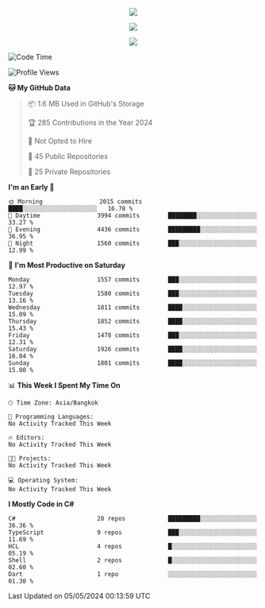 <p align="center">
  <a href="say-hi.gif"> 
    <img align="center" src="say-hi.gif"/>
  </a>
</p>
<p align="center">
  <a href="https://github.com/htthinh1999">
    <img align="center" src="https://github-readme-stats-kappa-pink.vercel.app/api?username=htthinh1999&show_icons=true&count_private=true&theme=dracula"/>
  </a>
</p>
<p align="center">
  <a href="https://github.com/htthinh1999">
    <img src="https://github-readme-stats-kappa-pink.vercel.app/api/top-langs/?username=htthinh1999&layout=compact&langs_count=6&count_private=true&hide=tsql,hlsl,glsl,shaderlab&theme=dracula"/>
  </a>
</p>

<!--START_SECTION:waka-->
![Code Time](http://img.shields.io/badge/Code%20Time-0%20secs-blue)

![Profile Views](http://img.shields.io/badge/Profile%20Views-0-blue)

**🐱 My GitHub Data** 

> 📦 1.6 MB Used in GitHub's Storage 
 > 
> 🏆 285 Contributions in the Year 2024
 > 
> 🚫 Not Opted to Hire
 > 
> 📜 45 Public Repositories 
 > 
> 🔑 25 Private Repositories 
 > 
**I'm an Early 🐤** 

```text
🌞 Morning                2015 commits        ████░░░░░░░░░░░░░░░░░░░░░   16.78 % 
🌆 Daytime                3994 commits        ████████░░░░░░░░░░░░░░░░░   33.27 % 
🌃 Evening                4436 commits        █████████░░░░░░░░░░░░░░░░   36.95 % 
🌙 Night                  1560 commits        ███░░░░░░░░░░░░░░░░░░░░░░   12.99 % 
```
📅 **I'm Most Productive on Saturday** 

```text
Monday                   1557 commits        ███░░░░░░░░░░░░░░░░░░░░░░   12.97 % 
Tuesday                  1580 commits        ███░░░░░░░░░░░░░░░░░░░░░░   13.16 % 
Wednesday                1811 commits        ████░░░░░░░░░░░░░░░░░░░░░   15.09 % 
Thursday                 1852 commits        ████░░░░░░░░░░░░░░░░░░░░░   15.43 % 
Friday                   1478 commits        ███░░░░░░░░░░░░░░░░░░░░░░   12.31 % 
Saturday                 1926 commits        ████░░░░░░░░░░░░░░░░░░░░░   16.04 % 
Sunday                   1801 commits        ████░░░░░░░░░░░░░░░░░░░░░   15.00 % 
```


📊 **This Week I Spent My Time On** 

```text
🕑︎ Time Zone: Asia/Bangkok

💬 Programming Languages: 
No Activity Tracked This Week

🔥 Editors: 
No Activity Tracked This Week

🐱‍💻 Projects: 
No Activity Tracked This Week

💻 Operating System: 
No Activity Tracked This Week
```

**I Mostly Code in C#** 

```text
C#                       28 repos            █████████░░░░░░░░░░░░░░░░   36.36 % 
TypeScript               9 repos             ███░░░░░░░░░░░░░░░░░░░░░░   11.69 % 
HCL                      4 repos             █░░░░░░░░░░░░░░░░░░░░░░░░   05.19 % 
Shell                    2 repos             █░░░░░░░░░░░░░░░░░░░░░░░░   02.60 % 
Dart                     1 repo              ░░░░░░░░░░░░░░░░░░░░░░░░░   01.30 % 
```




 Last Updated on 05/05/2024 00:13:59 UTC
<!--END_SECTION:waka-->
